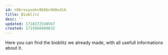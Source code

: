 ```yaml
---
id: n9brxvyxekn9b8bv9d8xdik
title: Bioblitz
desc: ''
updated: 1718372540567
created: 1715068408832
---
```

Here you can find the bioblitz we already made, with all usefull informations about it.